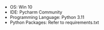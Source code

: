 - OS: Win 10
- IDE: Pycharm Community
- Programming Language: Python 3.11
- Python Packages: Refer to requirements.txt

